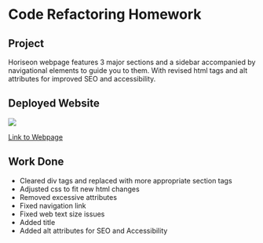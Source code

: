 # Code Refactoring Homework

## Project

Horiseon webpage features 3 major sections and a sidebar accompanied by navigational elements to guide you to them. With revised html tags and alt attributes for improved SEO and accessibility.

## Deployed Website

<img src="assets\images\01-html-css-git-homework-demo.png">

<a href="https://dmcarver01611.github.io/01-html-css-code-refactoring/">Link to Webpage</a>

## Work Done

- Cleared div tags and replaced with more appropriate section tags
- Adjusted css to fit new html changes
- Removed excessive attributes
- Fixed navigation link
- Fixed web text size issues
- Added title
- Added alt attributes for SEO and Accessibility